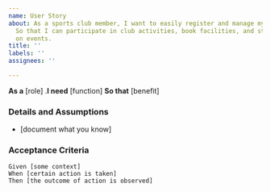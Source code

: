 ```yaml
---
name: User Story
about: As a sports club member, I want to easily register and manage my membership,
  So that I can participate in club activities, book facilities, and stay updated
  on events.
title: ''
labels: ''
assignees: ''

---
```


**As a** [role]
.**I need** [function]
 **So that** [benefit]

### Details and Assumptions
 * [document what you know]

### Acceptance Criteria
 ```gherkin
Given [some context]
When [certain action is taken]
Then [the outcome of action is observed]

